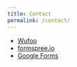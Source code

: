 ```yaml
---
title: Contact
permalink: /contact/
---
```

- [Wufoo](http://www.wufoo.com/)
- [formspree.io](http://formspree.io/)
- [Google Forms](https://www.google.de/intl/en/forms/about/)
